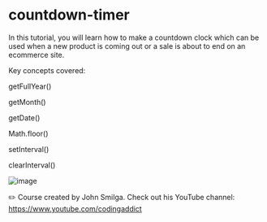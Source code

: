 # countdown-timer
 
In this tutorial, you will learn how to make a countdown clock which can be used when a new product is coming out or a sale is about to end on an ecommerce site.

Key concepts covered:

getFullYear()

getMonth()

getDate()

Math.floor()

setInterval()

clearInterval()
 
 ![image](https://user-images.githubusercontent.com/33463623/161761779-31f1f3b8-8d8e-478b-8f66-7e3722dcc9ad.png)
 
 ✏️ Course created by John Smilga. Check out his YouTube channel: https://www.youtube.com/codingaddict

